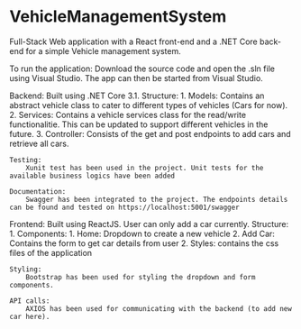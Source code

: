 # VehicleManagementSystem

Full-Stack Web application with a React front-end and a .NET Core back-end for a simple Vehicle management system.

To run the application:
    Download the source code and open the .sln file using Visual Studio. The app can then be started from Visual Studio.

Backend: 
Built using .NET Core 3.1. 
    Structure:
        1. Models: Contains an abstract vehicle class to cater to different types of vehicles (Cars for now).
        2. Services: Contains a vehicle services class for the read/write functionalitie. This can be updated to support different     vehicles in the future.
        3. Controller: Consists of the get and post endpoints to add cars and retrieve all cars.

    Testing:
        Xunit test has been used in the project. Unit tests for the available business logics have been added

    Documentation:
        Swagger has been integrated to the project. The endpoints details can be found and tested on https://localhost:5001/swagger

Frontend:
Built using ReactJS. User can only add a car currently.
    Structure:
        1. Components:
            1. Home: Dropdown to create a new vehicle
            2. Add Car: Contains the form to get car details from user
        2. Styles: contains the css files of the application
        
    Styling:
        Bootstrap has been used for styling the dropdown and form components.

    API calls:
        AXIOS has been used for communicating with the backend (to add new car here).
        
     


